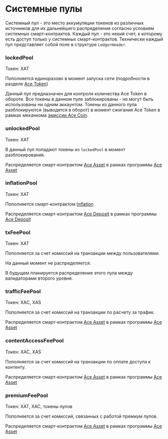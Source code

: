 # Системные пулы

Системный пул - это место аккумуляции токенов из различных источников для их дальнейшего распределения согласно условиям системных смарт-контрактов. Каждый пул - это некий счет, к которому есть доступ только у системных смарт-контрактов. Технически каждый пул представляет собой поле в структуре `LedgerHeader`.


### lockedPool

Токен: XAT

Пополняется единоразово в момент запуска сети (подробности в разделе [Ace Token][1])

Данный пул предназначен для контроля количества Ace Token в обороте. Все токены в данном пуле заблокированы - не могут быть использованы ни одним аккаунтом. Токены из данного пула разблокируются (выводятся в оборот) в момент сжигания Ace Token в рамках механизма [эмиссии Ace Coin][2].


### unlockedPool

Токен: XAT

В данный пул попадают токены из `lockedPool` в момент разблокирования.

Распределяется смарт-контрактом [Ace Asset][3] в рамках программы [Ace Asset][4]


### inflationPool

Токен: XAT

Пополняется смарт-контрактом [Inflation][5]

Распределяется смарт-контрактом [Ace Deposit][6] в рамках программы [Ace Deposit][7]


### txFeePool

Токен: XAT

Пополняется за счет комиссий на транзакции между пользователями.

На данный момент не распределяется.

В будущем планируется распределение этого пула между валидаторами второго уровня.


### trafficFeePool

Токен: XAC, XAS

Пополняется за счет комиссий на транзакции по расчету за трафик.

Распределяется смарт-контрактом [Ace Asset][3] в рамках программы [Ace Asset][4]


### contentAccessFeePool

Токен: XAC, XAS

Пополняется за счет комиссий на транзакции по оплате доступа к контенту.

Распределяется смарт-контрактом [Ace Asset][3] в рамках программы [Ace Asset][4]


### premiumFeePool

Токен: XAT, XAC, токены пулов

Пополняется за счет комиссий, связанных с работой премиум пулов.

Распределяется смарт-контрактом [Ace Asset][3] в рамках программы [Ace Asset][4]


[1]: ../system-tokens/ace-token.md
[2]: ../system-tokens/xac-emission.md
[3]: ../list-of-operations/ace-asset.md
[4]: ../services/ace-asset.md
[5]: ../list-of-operations/inflation.md
[6]: ../list-of-operations/ace-deposit.md
[7]: ../services/ace-deposit.md
